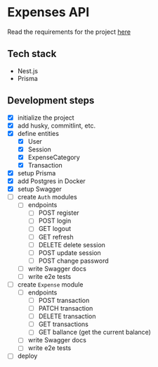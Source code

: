 # Expenses API

Read the requirements for the project [here](./Requirements.md)

## Tech stack

- Nest.js
- Prisma

## Development steps

- [x] initialize the project
- [x] add husky, commitlint, etc.
- [x] define entities
  - [x] User
  - [x] Session
  - [x] ExpenseCategory
  - [x] Transaction
- [x] setup Prisma
- [x] add Postgres in Docker
- [x] setup Swagger
- [ ] create `Auth` modules
  - [ ] endpoints
    - [ ] POST register
    - [ ] POST login
    - [ ] GET logout
    - [ ] GET refresh
    - [ ] DELETE delete session
    - [ ] POST update session
    - [ ] POST change password
  - [ ] write Swagger docs
  - [ ] write e2e tests
- [ ] create `Expense` module
  - [ ] endpoints
    - [ ] POST transaction
    - [ ] PATCH transaction
    - [ ] DELETE transaction
    - [ ] GET transactions
    - [ ] GET ballance (get the current balance)
  - [ ] write Swagger docs
  - [ ] write e2e tests
- [ ] deploy
